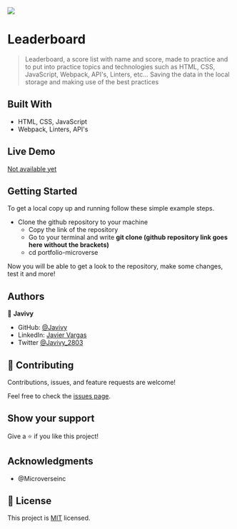 ![](https://img.shields.io/badge/Microverse-blueviolet)

# Leaderboard

> Leaderboard, a score list with name and score, made to practice and to put into practice topics and technologies such as HTML, CSS, JavaScript, Webpack, API's, Linters, etc... Saving the data in the local storage and making use of the best practices


## Built With

- HTML, CSS, JavaScript
- Webpack, Linters, API's

## Live Demo

[Not available yet](https://github.com/Javivy/leaderboard)


## Getting Started

To get a local copy up and running follow these simple example steps.

  - Clone the github repository to your machine 
    - Copy the link of the repository
    - Go to your terminal and write __git clone (github repository link goes here without the brackets)__
    - cd portfolio-microverse

Now you will be able to get a look to the repository, make some changes, test it and more!

## Authors

👤 **Javivy**

- GitHub: [@Javivy](https://github.com/Javivy)
- LinkedIn: [Javier Vargas](https://www.linkedin.com/in/javier-alejandro-vargas-ortega)
- Twitter [@Javivy_2803](https://twitter.com/Javivy_2803)

## 🤝 Contributing

Contributions, issues, and feature requests are welcome!

Feel free to check the [issues page](https://github.com/Javivy/to-do-list/issue).

## Show your support

Give a ⭐️ if you like this project!

## Acknowledgments

- @Microverseinc

## 📝 License

This project is [MIT](./MIT.md) licensed.
